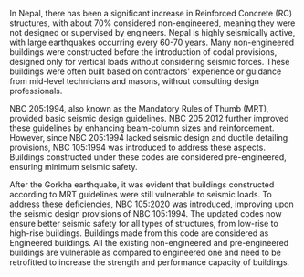 In Nepal, there has been a significant increase in Reinforced Concrete (RC) structures, with about 70% considered non-engineered, meaning they were not designed or supervised by engineers. Nepal is highly seismically active, with large earthquakes occurring every 60-70 years. Many non-engineered buildings were constructed before the introduction of codal provisions, designed only for vertical loads without considering seismic forces. These buildings were often built based on contractors' experience or guidance from mid-level technicians and masons, without consulting design professionals.

NBC 205:1994, also known as the Mandatory Rules of Thumb (MRT), provided basic seismic design guidelines. NBC 205:2012 further improved these guidelines by enhancing beam-column sizes and reinforcement. However, since NBC 205:1994 lacked seismic design and ductile detailing provisions, NBC 105:1994 was introduced to address these aspects. Buildings constructed under these codes are considered pre-engineered, ensuring minimum seismic safety.

After the Gorkha earthquake, it was evident that buildings constructed according to MRT guidelines were still vulnerable to seismic loads. To address these deficiencies, NBC 105:2020 was introduced, improving upon the seismic design provisions of NBC 105:1994. The updated codes now ensure better seismic safety for all types of structures, from low-rise to high-rise buildings. Buildings made from this code are considered as Engineered buildings.
All the existing non-engineered and pre-engineered buildings are vulnerable as compared to engineered one and need to be retrofitted to increase the strength and performance capacity of buildings.

